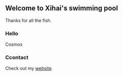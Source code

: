 ## Welcome to Xihai's swimming pool

Thanks for all the fish.

### Hello

Cosmos


### Ccontact

Check out my [website](https://xihai.info/).
